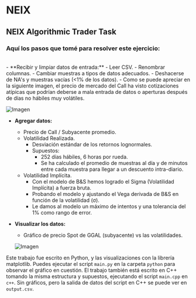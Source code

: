 # NEIX
## NEIX Algorithmic Trader Task

### Aquí los pasos que tomé para resolver este ejercicio:
<br />
- **Recibir y limpiar datos de entrada:**
  - Leer CSV.
  - Renombrar columnas.
  - Cambiar muestras a tipos de datos adecuados.
  - Deshacerse de NA's y muestras vacías (<1% de los datos).
  - Como se puede apreciar en la siguiente imagen, el precio de mercado del Call ha visto cotizaciones atípicas que podrían deberse a mala entrada de datos o aperturas después de días no hábiles muy volátiles.

  ![Imagen](URL_DE_LA_IMAGEN)

- **Agregar datos:**
  - Precio de Call / Subyacente promedio.
  - Volatilidad Realizada.
    - Desviación estándar de los retornos lognormales.
    - Supuestos:
      - 252 días hábiles, 6 horas por rueda.
      - Se ha calculado el promedio de muestras al día y de minutos entre cada muestra para llegar a un descuento intra-diario.
  - Volatilidad Implícita.
    - Con el modelo de B&S hemos logrado el Sigma (Volatilidad Implícita) a fuerza bruta.
    - Probando el modelo y ajustando el Vega derivada de B&S en función de la volatilidad (σ).
    - Le damos al modelo un máximo de intentos y una tolerancia del 1% como rango de error.

- **Visualizar los datos:**
  - Gráfico de precio Spot de GGAL (subyacente) vs las volatilidades.

  ![Imagen](URL_DE_LA_IMAGEN)

Este trabajo fue escrito en Python, y las visualizaciones con la librería matplotlib. Puedes ejecutar el script `main.py` en la carpeta `python` para observar el gráfico en cuestión. El trabajo también está escrito en C++ tomando la misma estructura y supuestos, ejecutando el script `main.cpp` en `c++`. Sin gráficos, pero la salida de datos del script en C++ se puede ver en `output.csv`.
